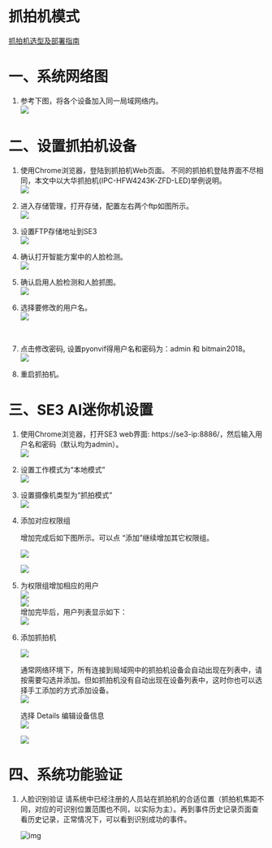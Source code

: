 # 抓拍机模式

[抓拍机选型及部署指南](../IPCandSetup.md)

# 一、系统网络图

1. 参考下图，将各个设备加入同一局域网络内。<br/>
   ![](../../../../../imgs/wang-luo-zhua-pai-ji.png)<br/>

# 二、设置抓拍机设备

1. 使用Chrome浏览器，登陆到抓拍机Web页面。
   不同的抓拍机登陆界面不尽相同，本文中以大华抓拍机(IPC-HFW4243K-ZFD-LED)举例说明。<br/>
   ![](../../../../../imgs/image2019-2-28_20-52-29.png)<br/>

2. 进入存储管理，打开存储，配置左右两个ftp如图所示。<br/>
   ![](../../../../../imgs/image2019-3-7_14-19-30.png)<br/>

3. 设置FTP存储地址到SE3<br/>
   ![](../../../../../imgs/image2019-2-28_21-7-14.png)<br/>

4. 确认打开智能方案中的人脸检测。<br/>
   ![](../../../../../imgs/image2019-3-7_14-12-38.png)<br/>

5. 确认启用人脸检测和人脸抓图。<br/>
   ![](../../../../../imgs/image2019-3-7_14-20-47.png)<br/>

6. 选择要修改的用户名。<br/>
   ![](../../../../../imgs/image2019-3-6_16-11-36.png)

   <br/>
   
7. 点击修改密码, 设置pyonvif得用户名和密码为：admin 和 bitmain2018。<br/>
   ![](../../../../../imgs/image2019-3-7_17-32-46.png)<br/>

8. 重启抓拍机。

    



# 三、SE3 AI迷你机设置

1. 使用Chrome浏览器，打开SE3 web界面: https://se3-ip:8886/，然后输入用户名和密码（默认均为admin）。<br/>
   ![](../../../../../imgs/image2019-2-28_15-51-13.png)<br/>

2. 设置工作模式为“本地模式”<br/>
   ![](../../../../../imgs/image2019-2-28_19-30-18.png)<br/>

3. 设置摄像机类型为“抓拍模式”<br/>
   ![](../../../../../imgs/image2019-2-28_20-37-45.png?version=1&modificationDate=1551357465000&api=v2)<br/>

4. 添加对应权限组

   增加完成后如下图所示。可以点 “添加”继续增加其它权限组。<br/>

   ![](../../../../../imgs/image2019-2-28_16-17-32.png)<br/>

   ![](../../../../../imgs/image2019-2-28_16-11-21.png)<br/>

5. 为权限组增加相应的用户<br/>
   ![](../../../../../imgs/image2019-2-28_16-12-24.png)<br/>
   ![](../../../../../imgs/image2019-2-28_16-23-3.png)<br/>
   增加完毕后，用户列表显示如下：<br/>
   ![](../../../../../imgs/image2019-2-28_16-26-35.png)<br/>

6. 添加抓拍机<br/>

   ![](../../../../../imgs/image2019-2-28_20-40-7.png)<br/>

   通常网络环境下，所有连接到局域网中的抓拍机设备会自动出现在列表中，请按需要勾选并添加。但如抓拍机没有自动出现在设备列表中，这时你也可以选择手工添加的方式添加设备。<br/>
   ![](../../../../../imgs/image2019-2-28_20-43-36.png)<br/>

   选择 Details 编辑设备信息<br/>
   ![](../../../../../imgs/image2019-2-28_20-46-32.png)<br/>

   ![](../../../../../imgs/image2019-2-28_20-47-43.png)<br/>

# 四、系统功能验证

1. 人脸识别验证
   请系统中已经注册的人员站在抓拍机的合适位置（抓拍机焦距不同，对应的可识别位置范围也不同，以实际为主）。再到事件历史记录页面查看历史记录，正常情况下，可以看到识别成功的事件。<br/>
   
   ![img](../../../../../imgs/image2019-2-28_20-3-5.png)<br/>